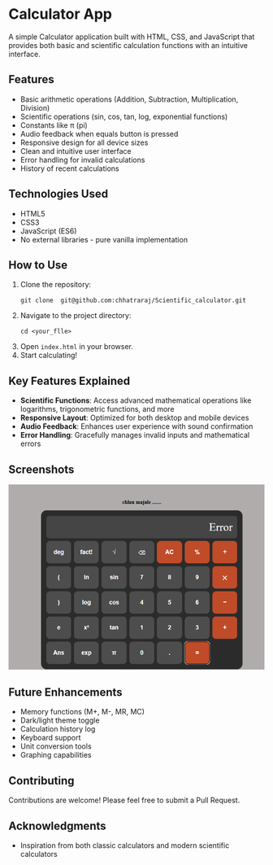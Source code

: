 # Calculator App

A simple Calculator application built with HTML, CSS, and JavaScript that provides both basic and scientific calculation functions with an intuitive interface.

## Features
- Basic arithmetic operations (Addition, Subtraction, Multiplication, Division)
- Scientific operations (sin, cos, tan, log, exponential functions)
- Constants like π (pi)
- Audio feedback when equals button is pressed
- Responsive design for all device sizes
- Clean and intuitive user interface
- Error handling for invalid calculations
- History of recent calculations

## Technologies Used
- HTML5
- CSS3
- JavaScript (ES6)
- No external libraries - pure vanilla implementation

## How to Use
1. Clone the repository:
   ```
   git clone  git@github.com:chhatraraj/Scientific_calculator.git
   ```
2. Navigate to the project directory:
   ```
   cd <your_flle>
   ```
3. Open `index.html` in your browser.
4. Start calculating!

## Key Features Explained
- **Scientific Functions**: Access advanced mathematical operations like logarithms, trigonometric functions, and more
- **Responsive Layout**: Optimized for both desktop and mobile devices
- **Audio Feedback**: Enhances user experience with sound confirmation
- **Error Handling**: Gracefully manages invalid inputs and mathematical errors

## Screenshots

![Displaying Error ](image.png)

## Future Enhancements
- Memory functions (M+, M-, MR, MC)
- Dark/light theme toggle
- Calculation history log
- Keyboard support
- Unit conversion tools
- Graphing capabilities

## Contributing
Contributions are welcome! Please feel free to submit a Pull Request.


## Acknowledgments
- Inspiration from both classic calculators and modern scientific calculators

